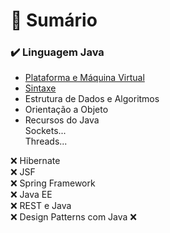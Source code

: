 
# 🚩 Sumário
### ✔️ Linguagem Java</br>
- [Plataforma e Máquina Virtual](https://medium.com/@claudiobernardo/guia-de-estudo-a-plataforma-do-java-885631fe8d98)</br>
- [Sintaxe](https://medium.com/@claudiobernardo/guia-de-estudo-sintaxe-java-5fe1a0d997a0)</br>
- Estrutura de Dados e Algoritmos</br>
- Orientação a Objeto</br>
- Recursos do Java</br>
Sockets...</br>
Threads...</br>

❌ Hibernate</br>
❌ JSF</br>
❌ Spring Framework</br>
❌ Java EE</br>
❌ REST e Java</br>
❌ Design Patterns com Java
❌ </br>
